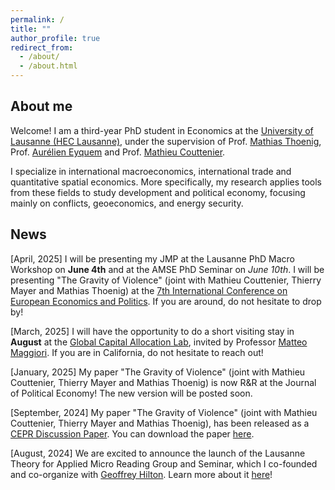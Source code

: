 ```yaml
---
permalink: /
title: ""
author_profile: true
redirect_from: 
  - /about/
  - /about.html
---
```



About me 
-------------
Welcome! I am a third-year PhD student in Economics at the [University of Lausanne (HEC Lausanne)](https://www.unil.ch/de/en/home.html), under the supervision of Prof. [Mathias Thoenig](https://people.unil.ch/mathiasthoenig/), Prof. [Aurélien Eyquem](http://aeyq.free.fr/) and Prof. [Mathieu Couttenier](https://sites.google.com/site/coutteniermathieu/).

I specialize in international macroeconomics, international trade and quantitative spatial economics. More specifically, my research applies tools from these fields to study development and political economy, focusing mainly on conflicts, geoeconomics, and energy security. 

News  
-------------
[April, 2025] I will be presenting my JMP at the Lausanne PhD Macro Workshop on **June 4th** and at the AMSE PhD Seminar on *June 10th*. I will be presenting "The Gravity of Violence" (joint with Mathieu Couttenier, Thierry Mayer and Mathias Thoenig) at the [7th International Conference on European Economics and Politics](https://cefes-dems.unimib.it/events/conferences/cefesconf2025/). If you are around, do not hesitate to drop by!

[March, 2025] I will have the opportunity to do a short visiting stay in **August** at the [Global Capital Allocation Lab](https://www.globalcapitalallocation.com/), invited by Professor [Matteo Maggiori](https://www.matteomaggiori.com/). If you are in California, do not hesitate to reach out!

[January, 2025] My paper "The Gravity of Violence" (joint with Mathieu Couttenier, Thierry Mayer and Mathias Thoenig) is now R&R at the Journal of Political Economy! The new version will be posted soon. 

[September, 2024] My paper "The Gravity of Violence" (joint with Mathieu Couttenier, Thierry Mayer and Mathias Thoenig), has been released as a [CEPR Discussion Paper](https://cepr.org/publications/dp19527). You can download the paper [here](https://drive.google.com/file/d/1EmlnwO41rYt0nHe8506BVSpWk6HnPAIe/view).

[August, 2024] We are excited to announce the launch of the Lausanne Theory for Applied Micro Reading Group and Seminar, which I co-founded and co-organize with [Geoffrey Hilton](https://geoffreyhilton.github.io/). Learn more about it [here](https://julianmarcoux.github.io/reading_group/)! 

